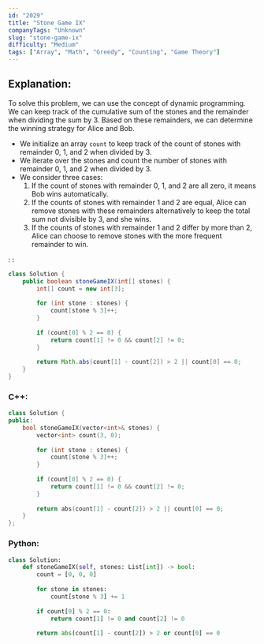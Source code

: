 ```yaml
---
id: "2029"
title: "Stone Game IX"
companyTags: "Unknown"
slug: "stone-game-ix"
difficulty: "Medium"
tags: ["Array", "Math", "Greedy", "Counting", "Game Theory"]
---
```


## Explanation:
To solve this problem, we can use the concept of dynamic programming. We can keep track of the cumulative sum of the stones and the remainder when dividing the sum by 3. Based on these remainders, we can determine the winning strategy for Alice and Bob.

- We initialize an array `count` to keep track of the count of stones with remainder 0, 1, and 2 when divided by 3.
- We iterate over the stones and count the number of stones with remainder 0, 1, and 2 when divided by 3.
- We consider three cases:
  1. If the count of stones with remainder 0, 1, and 2 are all zero, it means Bob wins automatically.
  2. If the counts of stones with remainder 1 and 2 are equal, Alice can remove stones with these remainders alternatively to keep the total sum not divisible by 3, and she wins.
  3. If the counts of stones with remainder 1 and 2 differ by more than 2, Alice can choose to remove stones with the more frequent remainder to win.

:
:
```java
class Solution {
    public boolean stoneGameIX(int[] stones) {
        int[] count = new int[3];
        
        for (int stone : stones) {
            count[stone % 3]++;
        }
        
        if (count[0] % 2 == 0) {
            return count[1] != 0 && count[2] != 0;
        }
        
        return Math.abs(count[1] - count[2]) > 2 || count[0] == 0;
    }
}
```

### C++:
```cpp
class Solution {
public:
    bool stoneGameIX(vector<int>& stones) {
        vector<int> count(3, 0);
        
        for (int stone : stones) {
            count[stone % 3]++;
        }
        
        if (count[0] % 2 == 0) {
            return count[1] != 0 && count[2] != 0;
        }
        
        return abs(count[1] - count[2]) > 2 || count[0] == 0;
    }
};
```

### Python:
```python
class Solution:
    def stoneGameIX(self, stones: List[int]) -> bool:
        count = [0, 0, 0]
        
        for stone in stones:
            count[stone % 3] += 1
        
        if count[0] % 2 == 0:
            return count[1] != 0 and count[2] != 0
        
        return abs(count[1] - count[2]) > 2 or count[0] == 0
```